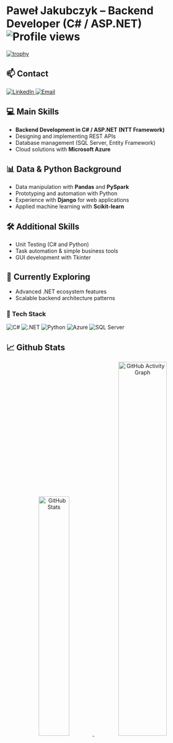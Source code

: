 # Paweł Jakubczyk – Backend Developer (C# / ASP.NET) ![Profile views](https://komarev.com/ghpvc/?username=PawelJakubczyk&color=blue)
[![trophy](https://github-profile-trophy.vercel.app/?username=PawelJakubczyk&theme=onedark)](https://github.com/ryo-ma/github-profile-trophy)

## 📫 Contact  

<p align="left">
  <a href="https://www.linkedin.com/in/pawe%C5%82-jakubczyk-3b9175224/">
    <img src="https://img.shields.io/badge/LinkedIn-Paweł%20Jakubczyk-blue?style=for-the-badge&logo=linkedin" alt="LinkedIn"/>
  </a>
  <a href="mailto:pawel.jakubczyk@example.com">
    <img src="https://img.shields.io/badge/Email-pawel.jakubczyk%40example.com-red?style=for-the-badge&logo=gmail&logoColor=white" alt="Email"/>
  </a>
</p>

## 💻 Main Skills

* **Backend Development in C# / ASP.NET (NTT Framework)**
* Designing and implementing REST APIs
* Database management (SQL Server, Entity Framework)
* Cloud solutions with **Microsoft Azure**

## 📊 Data & Python Background

* Data manipulation with **Pandas** and **PySpark**
* Prototyping and automation with Python
* Experience with **Django** for web applications
* Applied machine learning with **Scikit-learn**

## 🛠 Additional Skills

* Unit Testing (C# and Python)
* Task automation & simple business tools
* GUI development with Tkinter

## 🚀 Currently Exploring

* Advanced .NET ecosystem features
* Scalable backend architecture patterns

### 🔧 Tech Stack  
![C#](https://img.shields.io/badge/-C%23-239120?style=flat&logo=c-sharp&logoColor=white)
![.NET](https://img.shields.io/badge/-.NET-512BD4?style=flat&logo=dotnet&logoColor=white)
![Python](https://img.shields.io/badge/-Python-3776AB?style=flat&logo=python&logoColor=white)
![Azure](https://img.shields.io/badge/-Azure-0078D4?style=flat&logo=microsoft-azure&logoColor=white)
![SQL Server](https://img.shields.io/badge/-SQL%20Server-CC2927?style=flat&logo=microsoftsqlserver&logoColor=white)


## 📈 Github Stats

<p align="center">
  <a href="https://github.com/PawelJakubczyk/github-readme-stats">
    <img src="https://github-readme-stats.vercel.app/api?username=PawelJakubczyk" alt="GitHub Stats" width="40%" style="display:inline-block;"/>
  </a>
  <img src="https://github-readme-activity-graph.vercel.app/graph?username=PawelJakubczyk&theme=default" alt="GitHub Activity Graph" width="50%" style="display:inline-block;"/>
</p>


